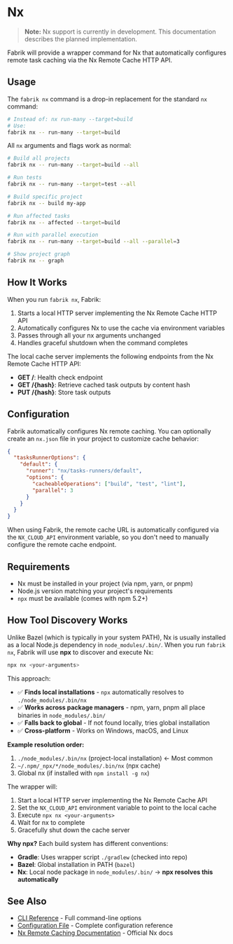 # Nx

> **Note:** Nx support is currently in development. This documentation describes the planned implementation.

Fabrik will provide a wrapper command for Nx that automatically configures remote task caching via the Nx Remote Cache HTTP API.

## Usage

The `fabrik nx` command is a drop-in replacement for the standard `nx` command:

```bash
# Instead of: nx run-many --target=build
# Use:
fabrik nx -- run-many --target=build
```

All `nx` arguments and flags work as normal:

```bash
# Build all projects
fabrik nx -- run-many --target=build --all

# Run tests
fabrik nx -- run-many --target=test --all

# Build specific project
fabrik nx -- build my-app

# Run affected tasks
fabrik nx -- affected --target=build

# Run with parallel execution
fabrik nx -- run-many --target=build --all --parallel=3

# Show project graph
fabrik nx -- graph
```

## How It Works

When you run `fabrik nx`, Fabrik:

1. Starts a local HTTP server implementing the Nx Remote Cache HTTP API
2. Automatically configures Nx to use the cache via environment variables
3. Passes through all your nx arguments unchanged
4. Handles graceful shutdown when the command completes

The local cache server implements the following endpoints from the Nx Remote Cache HTTP API:
- **GET /**: Health check endpoint
- **GET /{hash}**: Retrieve cached task outputs by content hash
- **PUT /{hash}**: Store task outputs

## Configuration

Fabrik automatically configures Nx remote caching. You can optionally create an `nx.json` file in your project to customize cache behavior:

```json
{
  "tasksRunnerOptions": {
    "default": {
      "runner": "nx/tasks-runners/default",
      "options": {
        "cacheableOperations": ["build", "test", "lint"],
        "parallel": 3
      }
    }
  }
}
```

When using Fabrik, the remote cache URL is automatically configured via the `NX_CLOUD_API` environment variable, so you don't need to manually configure the remote cache endpoint.

## Requirements

- Nx must be installed in your project (via npm, yarn, or pnpm)
- Node.js version matching your project's requirements
- `npx` must be available (comes with npm 5.2+)

## How Tool Discovery Works

Unlike Bazel (which is typically in your system PATH), Nx is usually installed as a local Node.js dependency in `node_modules/.bin/`. When you run `fabrik nx`, Fabrik will use **npx** to discover and execute Nx:

```bash
npx nx <your-arguments>
```

This approach:
- ✅ **Finds local installations** - `npx` automatically resolves to `./node_modules/.bin/nx`
- ✅ **Works across package managers** - npm, yarn, pnpm all place binaries in `node_modules/.bin/`
- ✅ **Falls back to global** - If not found locally, tries global installation
- ✅ **Cross-platform** - Works on Windows, macOS, and Linux

**Example resolution order:**
1. `./node_modules/.bin/nx` (project-local installation) ← Most common
2. `~/.npm/_npx/*/node_modules/.bin/nx` (npx cache)
3. Global nx (if installed with `npm install -g nx`)

The wrapper will:
1. Start a local HTTP server implementing the Nx Remote Cache API
2. Set the `NX_CLOUD_API` environment variable to point to the local cache
3. Execute `npx nx <your-arguments>`
4. Wait for nx to complete
5. Gracefully shut down the cache server

**Why npx?** Each build system has different conventions:
- **Gradle**: Uses wrapper script `./gradlew` (checked into repo)
- **Bazel**: Global installation in PATH (`bazel`)
- **Nx**: Local node package in `node_modules/.bin/` → **npx resolves this automatically**

## See Also

- [CLI Reference](/reference/cli) - Full command-line options
- [Configuration File](/reference/config-file) - Complete configuration reference
- [Nx Remote Caching Documentation](https://nx.dev/ci/features/remote-cache) - Official Nx docs
